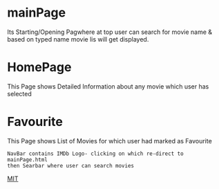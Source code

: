# mainPage

Its Starting/Opening Pagwhere at top user can search for movie name & based on typed name 
movie lis will get displayed.

# HomePage

This Page shows Detailed Information about any movie which user has selected

# Favourite

This Page shows List of Movies for which user had marked as Favourite

``` NavBar
NavBar contains IMDb Logo- clicking on which re-direct to mainPage.html
then Searbar where user can search movies
```


[MIT](https://choosealicense.com/licenses/mit/)